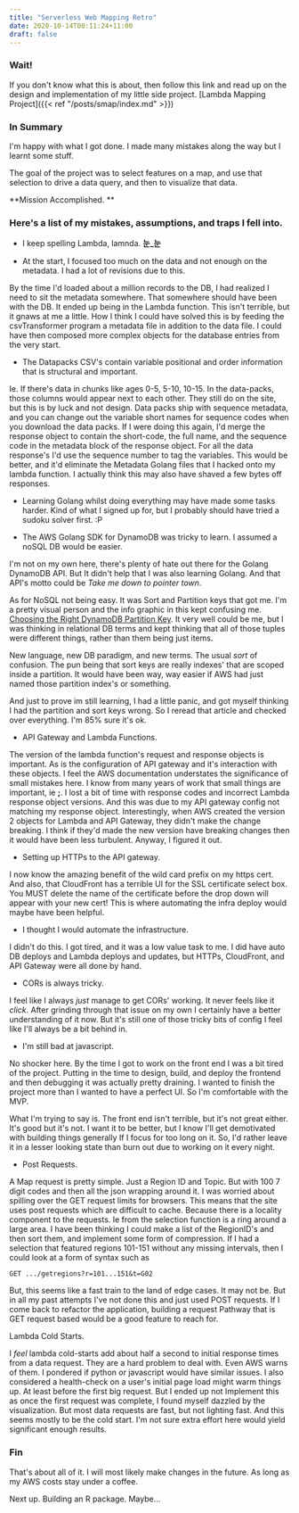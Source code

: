```yaml
---
title: "Serverless Web Mapping Retro"
date: 2020-10-14T00:11:24+11:00
draft: false
---
```


### Wait!
If you don't know what this is about, then follow this link and read up on the design and implementation of my little side project. [Lambda Mapping Project]({{< ref "/posts/smap/index.md" >}})


### In Summary
I'm happy with what I got done. I made many mistakes along the way but I learnt some stuff. 

The goal of the project was to select features on a map, and use that selection to drive a data query, and then to visualize that data. 

**Mission Accomplished. **



### Here's a list of my mistakes, assumptions, and traps I fell into. 

* I keep spelling Lambda, lamnda. **눈_눈**

* At the start, I focused too much on the data and not enough on the metadata. I had a lot of revisions due to this.

By the time I'd loaded about a million records to the DB, I had realized I need to sit the metadata somewhere. That somewhere should have been with the DB. It ended up being in the Lambda function. This isn't terrible, but it gnaws at me a little. How I think I could have solved this is by feeding the csvTransformer program a metadata file in addition to the data file. I could have then composed more complex objects for the database entries from the very start.

* The Datapacks CSV's contain variable positional and order information that is structural and important.   

Ie. If there's data in chunks like ages 0-5, 5-10, 10-15. In the data-packs, those columns would appear next to each other. They still do on the site, but this is by luck and not design. Data packs ship with sequence metadata, and you can change out the variable short names for sequence codes when you download the data packs. If I were doing this again, I'd merge the response object to contain the short-code, the full name, and the sequence code in the metadata block of the response object. For all the data response's I'd use the sequence number to tag the variables. This would be better, and it'd eliminate the Metadata Golang files that I hacked onto my lambda function. I actually think this may also have shaved a few bytes off responses.

* Learning Golang whilst doing everything may have made some tasks harder.
Kind of what I signed up for, but I probably should have tried a sudoku solver first. :P

* The AWS Golang SDK for DynamoDB was tricky to learn. I assumed a noSQL DB would be easier.

I'm not on my own here, there's plenty of hate out there for the Golang DynamoDB API. But It didn't help that I was also learning Golang. And that API's motto could be *Take me down to pointer town*. 

As for NoSQL not being easy. It was Sort and Partition keys that got me. I'm a pretty visual person and the info graphic in this kept confusing me. [Choosing the Right DynamoDB Partition Key](https://aws.amazon.com/blogs/database/choosing-the-right-dynamodb-partition-key/). It very well could be me, but I was thinking in relational DB terms and kept thinking that all of those tuples were different things, rather than them being just items. 

New language, new DB paradigm, and new terms. The usual *sort* of confusion. The pun being that sort keys are really indexes' that are scoped inside a partition. It would have been way, way easier if AWS had just named those partition index's or something. 

And just to prove im still learning, I had a little panic, and got myself thinking I had the partition and sort keys wrong. So I reread that article and checked over everything. I'm 85% sure it's ok.

* API Gateway and Lambda Functions.  

The version of the lambda function's request and response objects is important. As is the configuration of API gateway and it's interaction with these objects. I feel the AWS documentation understates the significance of small mistakes here. I know from many years of work that small things are important, ie **;**. I lost a bit of time with response codes and incorrect Lambda response object versions. And this was due to my API gateway config not matching my response object. Interestingly, when AWS created the version 2 objects for Lambda and API Gateway, they didn't make the change breaking. I think if they'd made the new version have breaking changes then it would have been less turbulent. Anyway, I figured it out.

* Setting up HTTPs to the API gateway.   

I now know the amazing benefit of the wild card prefix on my https cert. And also, that CloudFront has a terrible UI for the SSL certificate select box. You MUST delete the name of the certificate before the drop down will appear with your new cert! This is where automating the infra deploy would maybe have been helpful.

* I thought I would automate the infrastructure.

I didn't do this. I got tired, and it was a low value task to me. I did have auto DB deploys and Lambda deploys and updates, but HTTPs, CloudFront, and API Gateway were all done by hand.

* CORs is always tricky.  

I feel like I always *just* manage to get CORs' working. It never feels like it *click*. After grinding through that issue on my own I certainly have a better understanding of it now. But it's still one of those tricky bits of config I feel like I'll always be a bit behind in.

* I'm still bad at javascript. 

No shocker here. By the time I got to work on the front end I was a bit tired of the project. Putting in the time to design, build, and deploy the frontend and then debugging it was actually pretty draining. I wanted to finish the project more than I wanted to have a perfect UI. So I'm comfortable with the MVP. 

What I'm trying to say is. The front end isn't terrible, but it's not great either. It's good but it's not. I want it to be better, but I know I'll get demotivated with building things generally If I focus for too long on it. So, I'd rather leave it in a lesser looking state than burn out due to working on it every night.

* Post Requests.

A Map request is pretty simple. Just a Region ID and Topic. But with 100 7 digit codes and then all the json wrapping around it. I was worried about spilling over the GET request limits for browsers. This means that the site uses post requests which are difficult to cache. 
Because there is a locality component to the requests. Ie from the selection function is a ring around a large area. I have been thinking I could make a list of the  RegionID's and then sort them, and implement some form of compression. If I had a selection that featured regions 101-151 without any missing intervals, then I could look at a form of syntax such as  
```
GET .../getregions?r=101...151&t=G02
```
But, this seems like a fast train to the land of edge cases. It may not be. But in all my past attempts I've not done this and just used POST requests. If I come back to refactor the application, building a request Pathway that is GET request based would be a good feature to reach for. 

Lambda Cold Starts.

I *feel* lambda cold-starts add about half a second to initial response times from a data request. They are a hard problem to deal with. Even AWS warns of them. I pondered if python or javascript would have similar issues. I also considered a health-check on a user's initial page load might warm things up. At least before the first big request. But I ended up not Implement this as once the first request was complete, I found myself dazzled by the visualization. 
But most data requests are fast, but not lighting fast. And this seems mostly to be the cold start. I'm not sure extra effort here would yield significant enough results.

### Fin

That's about all of it. I will most likely make changes in the future. As long as my AWS costs stay under a coffee.

Next up. Building an R package. Maybe...

